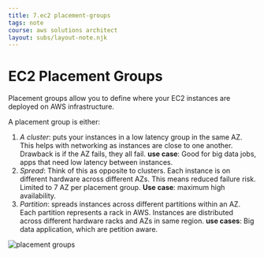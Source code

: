 ```yaml
---
title: 7.ec2 placement-groups
tags: note
course: aws solutions architect
layout: subs/layout-note.njk
---
```

# EC2 Placement Groups

Placement groups allow you to define where your EC2 instances are deployed on AWS infrastructure. 

A placement group is either:

1. *A cluster*: puts your instances in a low latency group in the same AZ. This helps with networking as instances are close to one another. Drawback is if the AZ fails, they all fail. **use case**: Good for big data jobs, apps that need low latency between instances.
2. *Spread*: Think of this as opposite to clusters. Each instance is on different hardware across different AZs. This means reduced failure risk. Limited to 7 AZ per placement group. **Use case**: maximum high availability.
3. *Partition*: spreads instances across different partitions within an AZ. Each partition represents a rack in AWS. Instances are distributed across different hardware racks and AZs in same region. **use cases**: Big data application, which are petition aware. 

![placement groups](images/placement-groups.png)


